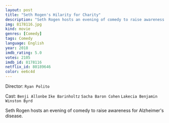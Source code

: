 ```yaml
---
layout: post
title: "Seth Rogen's Hilarity for Charity"
description: "Seth Rogen hosts an evening of comedy to raise awareness for Alzheimer's disease..."
img: 8178116.jpg
kind: movie
genres: [Comedy]
tags: Comedy 
language: English
year: 2018
imdb_rating: 5.0
votes: 2105
imdb_id: 8178116
netflix_id: 80189646
color: ee6c4d
---
```

Director: `Ryan Polito`  

Cast: `Benji Allonbe` `Ike Barinholtz` `Sacha Baron Cohen` `Lakecia Benjamin` `Winston Byrd` 

Seth Rogen hosts an evening of comedy to raise awareness for Alzheimer's disease.